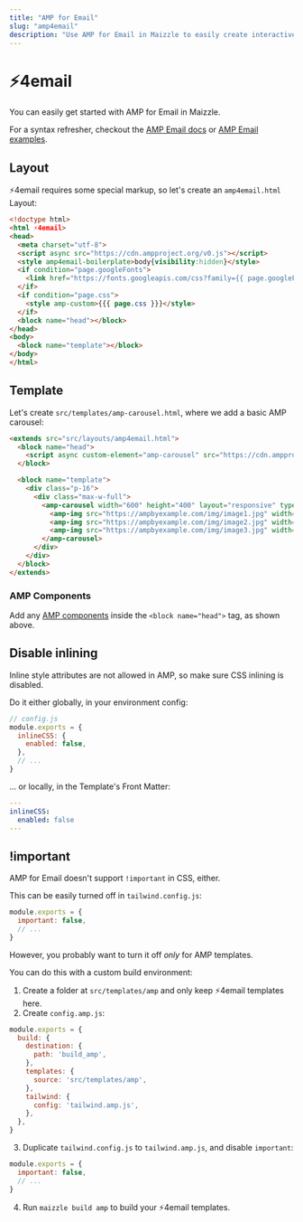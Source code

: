 ```yaml
---
title: "AMP for Email"
slug: "amp4email"
description: "Use AMP for Email in Maizzle to easily create interactive HTML emails with realtime information and in-line actions"
---
```


# ⚡4email

You can easily get started with AMP for Email in Maizzle.

For a syntax refresher, checkout the [AMP Email docs](https://amp.dev/documentation/guides-and-tutorials/start/create_email/?format=email) or [AMP Email examples](https://amp.dev/documentation/examples/?format=email).

## Layout

⚡4email requires some special markup, so let's create an `amp4email.html` Layout:

```html
<!doctype html>
<html ⚡4email>
<head>
  <meta charset="utf-8">
  <script async src="https://cdn.ampproject.org/v0.js"></script>
  <style amp4email-boilerplate>body{visibility:hidden}</style>
  <if condition="page.googleFonts">
    <link href="https://fonts.googleapis.com/css?family={{ page.googleFonts }}" rel="stylesheet" media="screen">
  </if>
  <if condition="page.css">
    <style amp-custom>{{{ page.css }}}</style>
  </if>
  <block name="head"></block>
</head>
<body>
  <block name="template"></block>
</body>
</html>
```

## Template

Let's create `src/templates/amp-carousel.html`, where we add a basic AMP carousel:

```html
<extends src="src/layouts/amp4email.html">
  <block name="head">
    <script async custom-element="amp-carousel" src="https://cdn.ampproject.org/v0/amp-carousel-0.1.js"></script>
  </block>

  <block name="template">
    <div class="p-16">
      <div class="max-w-full">
        <amp-carousel width="600" height="400" layout="responsive" type="slides">
          <amp-img src="https://ampbyexample.com/img/image1.jpg" width="600" height="400" alt="a sample image"></amp-img>
          <amp-img src="https://ampbyexample.com/img/image2.jpg" width="600" height="400" alt="another sample image"></amp-img>
          <amp-img src="https://ampbyexample.com/img/image3.jpg" width="600" height="400" alt="and another sample image"></amp-img>
        </amp-carousel>
      </div>
    </div>
  </block>
</extends>
```

### AMP Components

Add any [AMP components](https://ampbyexample.com/amphtml-email/introduction/hello_world/#amp-components) inside the `<block name="head">` tag, as shown above.

## Disable inlining

Inline style attributes are not allowed in AMP, so make sure CSS inlining is disabled. 

Do it either globally, in your environment config:

```js
// config.js
module.exports = {
  inlineCSS: {
    enabled: false,
  },
  // ...
}
```

... or locally, in the Template's Front Matter:

```yaml
---
inlineCSS:
  enabled: false
---
```

## !important

AMP for Email doesn't support `!important` in CSS, either. 

This can be easily turned off in `tailwind.config.js`:

```js
module.exports = {
  important: false,
  // ...
}
```

However, you probably want to turn it off _only_ for AMP templates.

You can do this with a custom build environment:

1. Create a folder at `src/templates/amp` and only keep ⚡4email templates here.
2. Create `config.amp.js`:

  ```js
  module.exports = {
    build: {
      destination: {
        path: 'build_amp',
      },
      templates: {
        source: 'src/templates/amp',
      },
      tailwind: {
        config: 'tailwind.amp.js',
      },
    },
  }
  ```
3. Duplicate `tailwind.config.js` to `tailwind.amp.js`, and disable `important`:

  ```js
  module.exports = {
    important: false,
    // ...
  }
  ```
4. Run `maizzle build amp` to build your ⚡4email templates.
